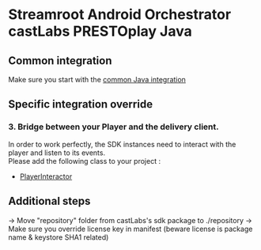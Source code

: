 # Streamroot Android Orchestrator castLabs PRESTOplay Java

## Common integration

Make sure you start with the [common Java integration](https://github.com/streamroot/streamroot-samples/blob/master/orchestrator/android/README.md)

## Specific integration override

### 3. Bridge between your Player and the delivery client.

In order to work perfectly, the SDK instances need to interact with the player and listen to its events.  
Please add the following class to your project :

- [PlayerInteractor](https://github.com/streamroot/streamroot-samples/blob/master/orchestrator/android/PRESTOplay-Java/app/src/main/java/io/streamroot/lumen/delivery/client/samples/orchestrator/prestoplay/PRESTOPlayerInteractor.java)

## Additional steps

-> Move "repository" folder from castLabs's sdk package to ./repository
-> Make sure you override license key in manifest (beware license is package name & keystore SHA1 related)
